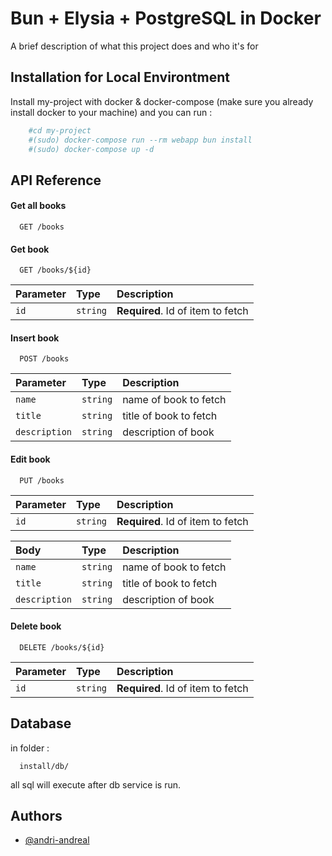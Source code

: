 
# Bun + Elysia + PostgreSQL in Docker

A brief description of what this project does and who it's for


## Installation for Local Environtment

Install my-project with docker & docker-compose (make sure you already install docker to your machine) and you can run : 

```bash
    #cd my-project
    #(sudo) docker-compose run --rm webapp bun install
    #(sudo) docker-compose up -d
```
    
## API Reference

#### Get all books

```http
  GET /books
```

#### Get book

```http
  GET /books/${id}
```

| Parameter | Type     | Description                       |
| :-------- | :------- | :-------------------------------- |
| `id`      | `string` | **Required**. Id of item to fetch |

#### Insert book
```http
  POST /books
```

| Parameter | Type     | Description                       |
| :-------- | :------- | :-------------------------------- |
| `name`      | `string` | name of book to fetch |
| `title`      | `string` | title of book to fetch |
| `description`      | `string` | description of book |

#### Edit book
```http
  PUT /books
```
| Parameter | Type     | Description                       |
| :-------- | :------- | :-------------------------------- |
| `id`      | `string` | **Required**. Id of item to fetch |

| Body | Type     | Description                       |
| :-------- | :------- | :-------------------------------- |
| `name`      | `string` | name of book to fetch |
| `title`      | `string` | title of book to fetch |
| `description`      | `string` | description of book |

#### Delete book

```http
  DELETE /books/${id}
```

| Parameter | Type     | Description                       |
| :-------- | :------- | :-------------------------------- |
| `id`      | `string` | **Required**. Id of item to fetch |

## Database

in folder :

```http
  install/db/
```
all sql will execute after db service is run.

## Authors

- [@andri-andreal](https://www.github.com/andri-andreal)


